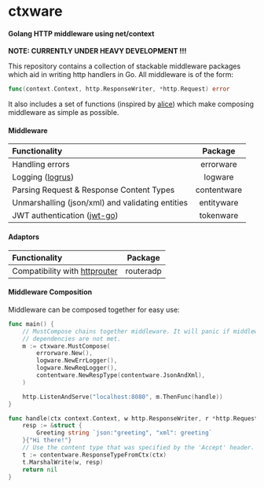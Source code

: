 # ctxware

#### Golang HTTP middleware using net/context

**NOTE: CURRENTLY UNDER HEAVY DEVELOPMENT !!!**

This repository contains a collection of stackable middleware packages which aid in writing http handlers in Go. All middleware is of the form:
```Go
func(context.Context, http.ResponseWriter, *http.Request) error
```
It also includes a set of functions (inspired by [alice](https://github.com/justinas/alice)) which make composing middleware as simple as possible.

#### Middleware
| Functionality | Package |
|:--------------|:-------:|
| Handling errors | errorware |
| Logging ([logrus](https://github.com/Sirupsen/logrus)) | logware |
| Parsing Request & Response Content Types | contentware |
| Unmarshalling (json/xml) and validating entities | entityware |
| JWT authentication ([jwt-go](https://github.com/dgrijalva/jwt-go)) | tokenware |

#### Adaptors
| Functionality | Package |
|:--------------|:-------:|
| Compatibility with [httprouter](https://github.com/julienschmidt/httprouter) | routeradp |

#### Middleware Composition
Middleware can be composed together for easy use:
```go
func main() {
    // MustCompose chains together middleware. It will panic if middleware
    // dependencies are not met.
    m := ctxware.MustCompose(
        errorware.New(),
        logware.NewErrLogger(),
        logware.NewReqLogger(),
        contentware.NewRespType(contentware.JsonAndXml),
    )

    http.ListenAndServe("localhost:8080", m.ThenFunc(handle))
}

func handle(ctx context.Context, w http.ResponseWriter, r *http.Request) error {
    resp := &struct {
        Greeting string `json:"greeting", "xml": greeting`
    }{"Hi there!"}
    // Use the content type that was specified by the 'Accept' header.
    t := contentware.ResponseTypeFromCtx(ctx)
    t.MarshalWrite(w, resp)
    return nil
}
```
